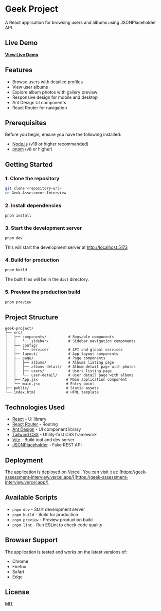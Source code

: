 # Geek Project

A React application for browsing users and albums using JSONPlaceholder API.

## Live Demo

**[View Live Demo](https://geek-assessment-interview.vercel.app/)**

## Features

- Browse users with detailed profiles
- View user albums
- Explore album photos with gallery preview
- Responsive design for mobile and desktop
- Ant Design UI components
- React Router for navigation

## Prerequisites

Before you begin, ensure you have the following installed:
- [Node.js](https://nodejs.org/) (v18 or higher recommended)
- [pnpm](https://pnpm.io/) (v8 or higher)

## Getting Started

### 1. Clone the repository

```bash
git clone <repository-url>
cd Geek-Assessment-Interview
```

### 2. Install dependencies

```bash
pnpm install
```

### 3. Start the development server

```bash
pnpm dev
```

This will start the development server at [http://localhost:5173](http://localhost:5173)

### 4. Build for production

```bash
pnpm build
```

The built files will be in the `dist` directory.

### 5. Preview the production build

```bash
pnpm preview
```

## Project Structure

```
geek-project/
├── src/
│   ├── components/          # Reusable components
│   │   └── sidebar/         # Sidebar navigation components
│   ├── config/              
│   │   └── service/         # API and global services
│   ├── layout/              # App layout components
│   ├── page/                # Page components
│   │   ├── albums/          # Albums listing page
│   │   ├── albums-detail/   # Album detail page with photos
│   │   ├── users/           # Users listing page
│   │   └── user-detail/     # User detail page with albums
│   ├── App.jsx             # Main application component
│   └── main.jsx            # Entry point
├── public/                 # Static assets
└── index.html              # HTML template
```

## Technologies Used

- [React](https://reactjs.org/) - UI library
- [React Router](https://reactrouter.com/) - Routing
- [Ant Design](https://ant.design/) - UI component library
- [Tailwind CSS](https://tailwindcss.com/) - Utility-first CSS framework
- [Vite](https://vitejs.dev/) - Build tool and dev server
- [JSONPlaceholder](https://jsonplaceholder.typicode.com/) - Fake REST API

## Deployment

The application is deployed on Vercel. You can visit it at:
[https://geek-assessment-interview.vercel.app/](https://geek-assessment-interview.vercel.app/)

## Available Scripts

- `pnpm dev` - Start development server
- `pnpm build` - Build for production
- `pnpm preview` - Preview production build
- `pnpm lint` - Run ESLint to check code quality

## Browser Support

The application is tested and works on the latest versions of:
- Chrome
- Firefox
- Safari
- Edge

## License

[MIT](LICENSE)